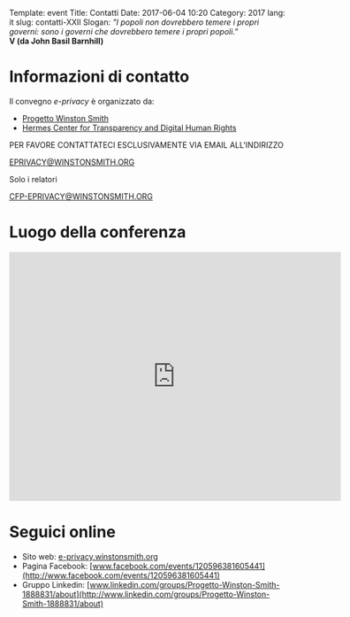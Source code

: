 Template: event
Title: Contatti
Date: 2017-06-04 10:20
Category: 2017
lang: it
slug: contatti-XXII
Slogan: <i>"I popoli non dovrebbero temere i propri governi: sono i governi che dovrebbero temere i propri popoli."</i><br/><b>V (da John Basil Barnhill)</b>

# Informazioni di contatto

Il convegno *e-privacy* è organizzato da:

- [Progetto Winston Smith](http://pws.winstonsmith.org)
- [Hermes Center for Transparency and Digital Human Rights](http://logioshermes.org)

PER FAVORE CONTATTATECI ESCLUSIVAMENTE VIA EMAIL ALL'INDIRIZZO

[EPRIVACY@WINSTONSMITH.ORG](mailto:eprivacy@winstonsmith.org)

Solo i relatori

[CFP-EPRIVACY@WINSTONSMITH.ORG](mailto:cfp-eprivacy@winstonsmith.org)

# Luogo della conferenza

<iframe src="https://www.google.com/maps/embed?pb=!1m16!1m12!1m3!1d5599.014608621026!2d12.323756325167354!3d45.43943238333451!2m3!1f0!2f0!3f0!3m2!1i1024!2i768!4f13.1!2m1!1stribunale+di+venezia+sestiere+san+polo+119%2C+30125+venezia!5e0!3m2!1sen!2sus!4v1504205480877" width="600" height="450" frameborder="0" style="border:0" allowfullscreen></iframe>


# Seguici online

- Sito web: [e-privacy.winstonsmith.org](http://e-privacy.winstonsmith.org)
- Pagina Facebook: [www.facebook.com/events/120596381605441](http://www.facebook.com/events/120596381605441)
- Gruppo Linkedin: [www.linkedin.com/groups/Progetto-Winston-Smith-1888831/about](http://www.linkedin.com/groups/Progetto-Winston-Smith-1888831/about)

